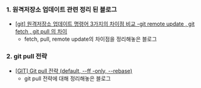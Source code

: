 ### 1. 원격저장소 업데이트 관련 정리 된 블로그
- [[git] 원격저장소 업데이트 명령어 3가지의 차이점 비교 -git remote update , git fetch , git pull 의 차이](https://devcamus.tistory.com/9)
  -  fetch, pull, remote update의 차이점을 정리해놓은 블로그

### 2. git pull 전략
- [[GIT] Git pull 전략 (default, --ff -only, --rebase)](https://sanghye.tistory.com/43)
  - git pull 전략에 대해 정리해놓은 블로그